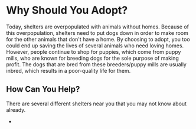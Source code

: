<!DOCTYPE HTML>
<html>
<head>
  <title> Adopt, Don't Shop! </title>
</head>
<h1>Why Should You Adopt?</h1>
<p>Today, shelters are overpopulated with animals without homes. Because of this overpopulation, shelters need to put dogs down in order to make room for the other animals that don't have a home. By choosing to adopt, you too could end up saving the lives of several animals who need loving homes. However, people continue to shop for puppies, which come from puppy mills, who are known for breeding dogs for the sole purpose of making profit. The dogs that are bred from these breeders/puppy mills are usually inbred, which results in a poor-quality life for them.</p>
<h2>How Can You Help?</h2>
<p>There are several different shelters near you that you may not know about already.</p>
  <ul>
    <li>  </li>
  </ul>
<h2></h2>
<p></p>
